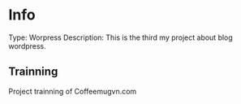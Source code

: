 # Info
Type: Worpress
Description: This is the third my project about blog wordpress. 

## Trainning
Project trainning of Coffeemugvn.com
